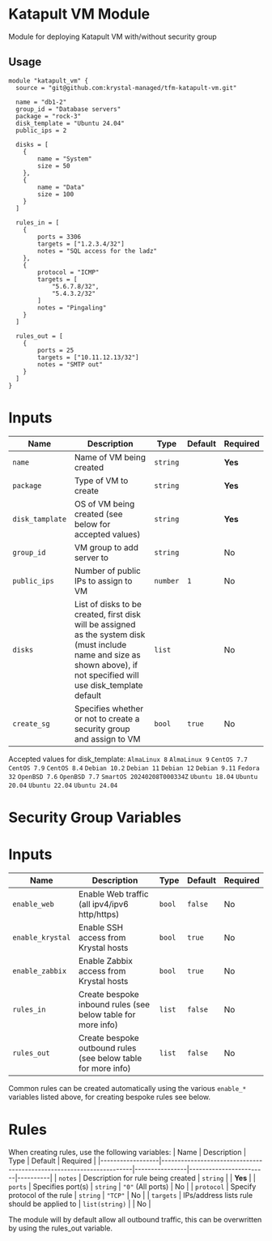 # Katapult VM Module
Module for deploying Katapult VM with/without security group

## Usage

```hcl
module "katapult_vm" {
  source = "git@github.com:krystal-managed/tfm-katapult-vm.git"

  name = "db1-2"
  group_id = "Database servers"
  package = "rock-3"
  disk_template = "Ubuntu 24.04"
  public_ips = 2

  disks = [
    {
        name = "System"
        size = 50
    },
    {
        name = "Data"
        size = 100
    }
  ]
  
  rules_in = [
    {
        ports = 3306
        targets = ["1.2.3.4/32"]
        notes = "SQL access for the ladz"
    },
    {
        protocol = "ICMP"
        targets = [
            "5.6.7.8/32",
            "5.4.3.2/32"
        ]
        notes = "Pingaling"
    }
  ]

  rules_out = [
    {
        ports = 25
        targets = ["10.11.12.13/32"]
        notes = "SMTP out"
    }
  ]
}
```
# Inputs

| Name            | Description                                                  | Type          | Default | Required |
|-----------------|--------------------------------------------------------------|---------------|---------|----------|
| `name`          | Name of VM being created                                     | `string`      |         | **Yes**  |
| `package`       | Type of VM to create                                         | `string`      |         | **Yes**  |
| `disk_tamplate` | OS of VM being created (see below for accepted values)       | `string`      |         | **Yes**  |
| `group_id`      | VM group to add server to                                    | `string`      |         | No       |
| `public_ips`    | Number of public IPs to assign to VM                         | `number`      | `1`     | No       |
| `disks`         | List of disks to be created, first disk will be assigned as the system disk (must include name and size as shown above), if not specified will use disk_template default | `list`  |      | No       |
| `create_sg`     | Specifies whether or not to create a security group and assign to VM | `bool`        | `true` | No       |

Accepted values for disk_template:
`AlmaLinux 8`
`AlmaLinux 9`
`CentOS 7.7`
`CentOS 7.9`
`CentOS 8.4`
`Debian 10.2`
`Debian 11`
`Debian 12`
`Debian 9.11`
`Fedora 32`
`OpenBSD 7.6`
`OpenBSD 7.7`
`SmartOS 20240208T000334Z`
`Ubuntu 18.04`
`Ubuntu 20.04`
`Ubuntu 22.04`
`Ubuntu 24.04`

# Security Group Variables

# Inputs

| Name            | Description                                                  | Type          | Default | Required |
|-----------------|--------------------------------------------------------------|---------------|---------|----------|
| `enable_web`    | Enable Web traffic (all ipv4/ipv6 http/https)                | `bool`        | `false` | No       |
| `enable_krystal` | Enable SSH access from Krystal hosts                        | `bool`        | `true`  | No       |
| `enable_zabbix` | Enable Zabbix access from Krystal hosts                      | `bool`        | `true`  | No       |
| `rules_in`      | Create bespoke inbound rules (see below table for more info) | `list`        | `false` | No       |
| `rules_out`     | Create bespoke outbound rules (see below table for more info) | `list`       | `false` | No       |

Common rules can be created automatically using the various `enable_*` variables listed above, for creating bespoke rules see below.

# Rules
When creating rules, use the following variables:
| Name             | Description                                                         | Type           | Default                | Required |
|------------------|---------------------------------------------------------------------|----------------|------------------------|----------|
| `notes`          | Description for rule being created                                  | `string`       |                        | **Yes**  |
| `ports`          | Specifies port(s)                                                   | `string`       | `"0"` (All ports)      | No       |
| `protocol`       | Specify protocol of the rule                                        | `string`       | `"TCP"`                | No       |
| `targets`        | IPs/address lists rule should be applied to                         | `list(string)` |                        | No       |

The module will by default allow all outbound traffic, this can be overwritten by using the rules_out variable.

